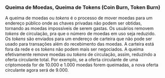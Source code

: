 ### Queima de Moedas, Queima de Tokens (Coin Burn, Token Burn)

A queima de moedas ou _tokens_ é o processo de mover moedas para um endereço público onde as chaves privadas não podem ser obtidas, tornando as moedas impossíveis de serem gastas. Os usuários removem _tokens_ de circulação, pra que o número de moedas em uso seja reduzido. Os _tokens_ são enviados para um endereço de carteira que não pode ser usado para transações além do recebimento das moedas. A carteira está fora da rede e os _tokens_ não podem mais ser negociados. A queima efetivamente remove moedas ou _tokens_ de circulação, assim, reduzindo a oferta circulante total. Por exemplo, se a oferta circulante de uma criptomoeda for de 10.000 e 1.000 moedas forem queimadas, a nova oferta circulante agora será de 9.000.
